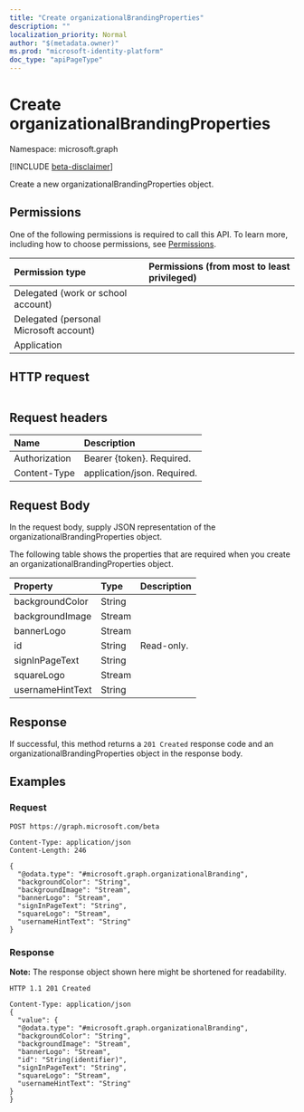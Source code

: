 ```yaml
---
title: "Create organizationalBrandingProperties"
description: ""
localization_priority: Normal
author: "$(metadata.owner)"
ms.prod: "microsoft-identity-platform"
doc_type: "apiPageType"
---
```


# Create organizationalBrandingProperties

Namespace: microsoft.graph

[!INCLUDE [beta-disclaimer](../../includes/beta-disclaimer.md)]

Create a new organizationalBrandingProperties object.

## Permissions

One of the following permissions is required to call this API. To learn more, including how to choose permissions, see [Permissions](/graph/permissions-reference).

| Permission type                        | Permissions (from most to least privileged) |
| :------------------------------------- | :------------------------------------------ |
| Delegated (work or school account)     |                                             |
| Delegated (personal Microsoft account) |                                             |
| Application                            |                                             |

## HTTP request

<!-- {
  "blockType": "ignored"
}
-->

```http

```

## Request headers

| Name          | Description                 |
| :------------ | :-------------------------- |
| Authorization | Bearer {token}. Required.   |
| Content-Type  | application/json. Required. |

## Request Body

In the request body, supply JSON representation of the organizationalBrandingProperties object.

<!-- Actions and Functions -->

<!-- CRUD Methods -->

The following table shows the properties that are required when you create an organizationalBrandingProperties object.

| Property         | Type   | Description |
| :--------------- | :----- | :---------- |
| backgroundColor  | String |             |
| backgroundImage  | Stream |             |
| bannerLogo       | Stream |             |
| id               | String | Read-only.  |
| signInPageText   | String |             |
| squareLogo       | Stream |             |
| usernameHintText | String |             |

## Response

If successful, this method returns a `201 Created` response code and an organizationalBrandingProperties object in the response body.

## Examples

### Request

<!-- {
  "blockType": "request",
  "name": "create_organizationalbrandingproperties"
}
-->

```http
POST https://graph.microsoft.com/beta

Content-Type: application/json
Content-Length: 246

{
  "@odata.type": "#microsoft.graph.organizationalBranding",
  "backgroundColor": "String",
  "backgroundImage": "Stream",
  "bannerLogo": "Stream",
  "signInPageText": "String",
  "squareLogo": "Stream",
  "usernameHintText": "String"
}

```

### Response

**Note:** The response object shown here might be shortened for readability.

<!-- {
  "blockType": "response",
  "truncated": true,
  "@odata.type": "Microsoft.DirectoryServices.organizationalBrandingProperties"
}
-->

```http
HTTP 1.1 201 Created

Content-Type: application/json
{
  "value": {
  "@odata.type": "#microsoft.graph.organizationalBranding",
  "backgroundColor": "String",
  "backgroundImage": "Stream",
  "bannerLogo": "Stream",
  "id": "String(identifier)",
  "signInPageText": "String",
  "squareLogo": "Stream",
  "usernameHintText": "String"
}
}

```
